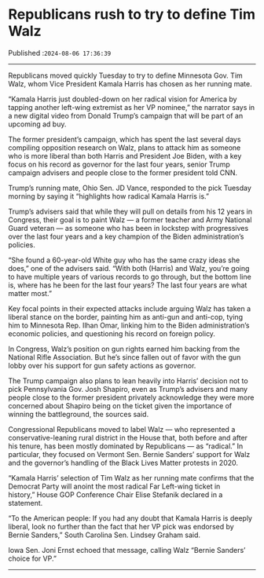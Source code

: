 # Republicans rush to try to define Tim Walz

Published :`2024-08-06 17:36:39`

---

Republicans moved quickly Tuesday to try to define Minnesota Gov. Tim Walz, whom Vice President Kamala Harris has chosen as her running mate.

“Kamala Harris just doubled-down on her radical vision for America by tapping another left-wing extremist as her VP nominee,” the narrator says in a new digital video from Donald Trump’s campaign that will be part of an upcoming ad buy.

The former president’s campaign, which has spent the last several days compiling opposition research on Walz, plans to attack him as someone who is more liberal than both Harris and President Joe Biden, with a key focus on his record as governor for the last four years, senior Trump campaign advisers and people close to the former president told CNN.

Trump’s running mate, Ohio Sen. JD Vance, responded to the pick Tuesday morning by saying it “highlights how radical Kamala Harris is.”

Trump’s advisers said that while they will pull on details from his 12 years in Congress, their goal is to paint Walz — a former teacher and Army National Guard veteran — as someone who has been in lockstep with progressives over the last four years and a key champion of the Biden administration’s policies.

“She found a 60-year-old White guy who has the same crazy ideas she does,” one of the advisers said. “With both (Harris) and Walz, you’re going to have multiple years of various records to go through, but the bottom line is, where has he been for the last four years? The last four years are what matter most.”

Key focal points in their expected attacks include arguing Walz has taken a liberal stance on the border, painting him as anti-gun and anti-cop, tying him to Minnesota Rep. Ilhan Omar, linking him to the Biden administration’s economic policies, and questioning his record on foreign policy.

In Congress, Walz’s position on gun rights earned him backing from the National Rifle Association. But he’s since fallen out of favor with the gun lobby over his support for gun safety actions as governor.

The Trump campaign also plans to lean heavily into Harris’ decision not to pick Pennsylvania Gov. Josh Shapiro, even as Trump’s advisers and many people close to the former president privately acknowledge they were more concerned about Shapiro being on the ticket given the importance of winning the battleground, the sources said.

Congressional Republicans moved to label Walz — who represented a conservative-leaning rural district in the House that, both before and after his tenure, has been mostly dominated by Republicans — as “radical.” In particular, they focused on Vermont Sen. Bernie Sanders’ support for Walz and the governor’s handling of the Black Lives Matter protests in 2020.

“Kamala Harris’ selection of Tim Walz as her running mate confirms that the Democrat Party will anoint the most radical Far Left-wing ticket in history,” House GOP Conference Chair Elise Stefanik declared in a statement.

“To the American people: If you had any doubt that Kamala Harris is deeply liberal, look no further than the fact that her VP pick was endorsed by Bernie Sanders,” South Carolina Sen. Lindsey Graham said.

Iowa Sen. Joni Ernst echoed that message, calling Walz “Bernie Sanders’ choice for VP.”

---

